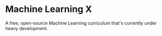 # Machine Learning X

A free, open-source Machine Learning curriculum that's currently under heavy development.


